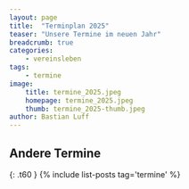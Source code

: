 ```yaml
---
layout: page
title:  "Terminplan 2025"
teaser: "Unsere Termine im neuen Jahr"
breadcrumb: true
categories:
    - vereinsleben
tags:
    - termine
image:
    title: termine_2025.jpeg
    homepage: termine_2025.jpeg
    thumb: termine_2025-thumb.jpeg
author: Bastian Luff
---
```

## Andere Termine
{: .t60 }
{% include list-posts tag='termine' %}
